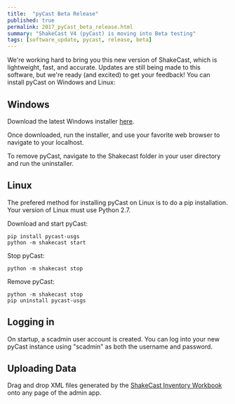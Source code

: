 ```yaml
---
title:  "pyCast Beta Release"
published: true
permalink: 2017_pyCast_beta_release.html
summary: "ShakeCast V4 (pyCast) is moving into Beta testing"
tags: [software_update, pycast, release, beta]
---
```


We're working hard to bring you this new version of ShakeCast, which is lightweight, fast, and accurate. Updates are still being made to this software, but we're ready (and excited) to get your feedback! You can install pyCast on Windows and Linux:

## Windows

Download the latest Windows installer [here](https://github.com/usgs/shakecast/releases/download/recent/pyCast_Installer-beta.exe).

Once downloaded, run the installer, and use your favorite web browser to navigate to your localhost.

To remove pyCast, navigate to the Shakecast folder in your user directory and run the uninstaller.

## Linux

The prefered method for installing pyCast on Linux is to do a pip installation. Your version of Linux must use Python 2.7.

Download and start pyCast:
~~~
pip install pycast-usgs
python -m shakecast start
~~~

Stop pyCast:
~~~
python -m shakecast stop
~~~

Remove pyCast:
~~~
python -m shakecast stop
pip uninstall pycast-usgs
~~~

## Logging in

On startup, a scadmin user account is created. You can log into your new pyCast instance using "scadmin" as both the username and password.

## Uploading Data

Drag and drop XML files generated by the [ShakeCast Inventory Workbook](/pages/workbook/ShakeCastInventory.xlsm) onto any page of the admin app.